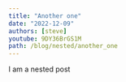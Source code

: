 ```yaml
---
title: "Another one"
date: "2022-12-09"
authors: [steve]
youtube: 9DY36BrGS1M
path: /blog/nested/another_one
---
```


I am a nested post
